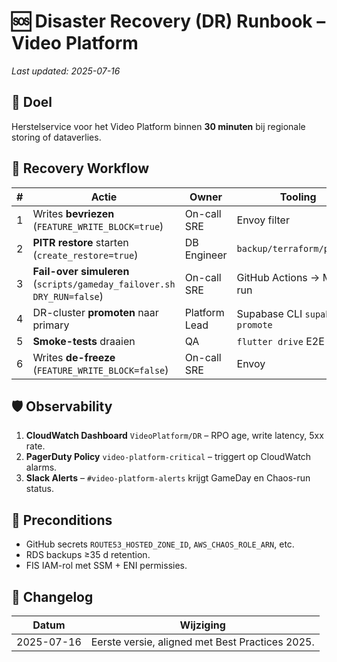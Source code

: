 # 🆘 Disaster Recovery (DR) Runbook – Video Platform

_Last updated: 2025-07-16_

## 🎯 Doel
Herstelservice voor het Video Platform binnen **30 minuten** bij regionale storing of dataverlies.

## 🔄 Recovery Workflow
| # | Actie | Owner | Tooling |
|---|-------|-------|---------|
| 1 | Writes **bevriezen** (`FEATURE_WRITE_BLOCK=true`) | On-call SRE | Envoy filter |
| 2 | **PITR restore** starten (`create_restore=true`) | DB Engineer | `backup/terraform/pitr.tf` |
| 3 | **Fail-over simuleren** (`scripts/gameday_failover.sh DRY_RUN=false`) | On-call SRE | GitHub Actions → Manual run |
| 4 | DR-cluster **promoten** naar primary | Platform Lead | Supabase CLI `supabase promote` |
| 5 | **Smoke-tests** draaien | QA | `flutter drive` E2E suite |
| 6 | Writes **de-freeze** (`FEATURE_WRITE_BLOCK=false`) | On-call SRE | Envoy |

## 🛡️ Observability
1. **CloudWatch Dashboard** `VideoPlatform/DR` – RPO age, write latency, 5xx rate.
2. **PagerDuty Policy** `video-platform-critical` – triggert op CloudWatch alarms.
3. **Slack Alerts** – `#video-platform-alerts` krijgt GameDay en Chaos-run status.

## 📜 Preconditions
- GitHub secrets `ROUTE53_HOSTED_ZONE_ID`, `AWS_CHAOS_ROLE_ARN`, etc.
- RDS backups ≥35 d retention.
- FIS IAM-rol met SSM + ENI permissies.

## 📝 Changelog
| Datum | Wijziging |
|-------|-----------|
| 2025-07-16 | Eerste versie, aligned met Best Practices 2025. |